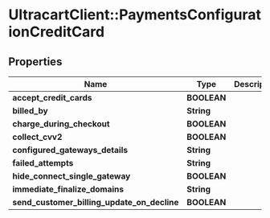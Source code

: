 # UltracartClient::PaymentsConfigurationCreditCard

## Properties
Name | Type | Description | Notes
------------ | ------------- | ------------- | -------------
**accept_credit_cards** | **BOOLEAN** |  | [optional] 
**billed_by** | **String** |  | [optional] 
**charge_during_checkout** | **BOOLEAN** |  | [optional] 
**collect_cvv2** | **BOOLEAN** |  | [optional] 
**configured_gateways_details** | **String** |  | [optional] 
**failed_attempts** | **String** |  | [optional] 
**hide_connect_single_gateway** | **BOOLEAN** |  | [optional] 
**immediate_finalize_domains** | **String** |  | [optional] 
**send_customer_billing_update_on_decline** | **BOOLEAN** |  | [optional] 


